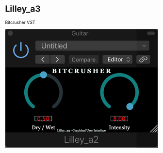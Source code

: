 # Lilley_a3
Bitcrusher VST

![alt text](https://github.com/edwardltl/Lilley_a3/blob/master/a3_screen.png "Screenshot")
